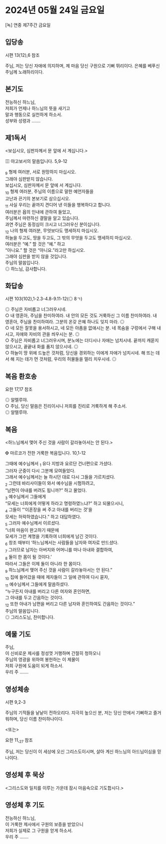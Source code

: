 # 2024년 05월 24일 금요일

[녹] 연중 제7주간 금요일  


## 입당송

시편 13(12),6 참조

주님, 저는 당신 자애에 의지하며, 제 마음 당신 구원으로 기뻐 뛰리이다. 은혜를 베푸신 주님께 노래하리이다.  
  
## 본기도

전능하신 하느님,  
저희가 언제나 하느님의 뜻을 새기고  
말과 행동으로 실천하게 하소서.  
성부와 성령과 …….  
  
## 제1독서

<보십시오, 심판자께서 문 앞에 서 계십니다.>

▥ 야고보서의 말씀입니다. 5,9-12

<sub>9</sub> 형제 여러분, 서로 원망하지 마십시오.  
그래야 심판받지 않습니다.  
보십시오, 심판자께서 문 앞에 서 계십니다.  
<sub>10</sub> 형제 여러분, 주님의 이름으로 말한 예언자들을  
고난과 끈기의 본보기로 삼으십시오.  
<sub>11</sub> 사실 우리는 끝까지 견디어 낸 이들을 행복하다고 합니다.  
여러분은 욥의 인내에 관하여 들었고,  
주님께서 마련하신 결말을 알고 있습니다.  
과연 주님은 동정심이 크시고 너그러우신 분이십니다.  
<sub>12</sub> 나의 형제 여러분, 무엇보다도 맹세하지 마십시오.  
하늘을 두고도, 땅을 두고도, 그 밖의 무엇을 두고도 맹세하지 마십시오.  
여러분은 “예.” 할 것은 “예.” 하고  
“아니요.” 할 것은 “아니요.”라고만 하십시오.  
그래야 심판을 받지 않을 것입니다.  
주님의 말씀입니다.  
◎ 하느님, 감사합니다.  
  
## 화답송

시편 103(102),1-2.3-4.8-9.11-12(◎ 8ㄱ)

◎ 주님은 자비롭고 너그러우시네.  
○ 내 영혼아, 주님을 찬미하여라. 내 안의 모든 것도 거룩하신 그 이름 찬미하여라. 내 영혼아, 주님을 찬미하여라. 그분의 온갖 은혜 하나도 잊지 마라. ◎  
○ 네 모든 잘못을 용서하시고, 네 모든 아픔을 없애시는 분. 네 목숨을 구렁에서 구해 내시고, 자애와 자비의 관을 씌우시는 분. ◎  
○ 주님은 자비롭고 너그러우시며, 분노에는 더디시나 자애는 넘치시네. 끝까지 캐묻지 않으시고, 끝끝내 화를 품지 않으시네. ◎  
○ 하늘이 땅 위에 드높은 것처럼, 당신을 경외하는 이에게 자애가 넘치시네. 해 뜨는 데서 해 지는 데가 먼 것처럼, 우리의 허물들을 멀리 치우시네. ◎  
  
## 복음 환호송

요한 17,17 참조

◎ 알렐루야.  
○ 주님, 당신 말씀은 진리이시니 저희를 진리로 거룩하게 해 주소서.  
◎ 알렐루야.  
  
## 복음

<하느님께서 맺어 주신 것을 사람이 갈라놓아서는 안 된다.>

✠ 마르코가 전한 거룩한 복음입니다. 10,1-12

그때에 예수님께서 <sub>1</sub> 유다 지방과 요르단 건너편으로 가셨다.  
그러자 군중이 다시 그분께 모여들었다.  
그래서 예수님께서는 늘 하시던 대로 다시 그들을 가르치셨다.  
<sub>2</sub> 그런데 바리사이들이 와서 예수님을 시험하려고,  
“남편이 아내를 버려도 됩니까?” 하고 물었다.  
<sub>3</sub> 예수님께서 그들에게  
“모세는 너희에게 어떻게 하라고 명령하였느냐?” 하고 되물으시니,  
<sub>4</sub> 그들이 “‘이혼장을 써 주고 아내를 버리는 것’을  
모세는 허락하였습니다.” 하고 대답하였다.  
<sub>5</sub> 그러자 예수님께서 이르셨다.  
“너희 마음이 완고하기 때문에  
모세가 그런 계명을 기록하여 너희에게 남긴 것이다.  
<sub>6</sub> 창조 때부터 ‘하느님께서는 사람들을 남자와 여자로 만드셨다.  
<sub>7</sub> 그러므로 남자는 아버지와 어머니를 떠나 아내와 결합하여,  
<sub>8</sub> 둘이 한 몸이 될 것이다.’  
따라서 그들은 이제 둘이 아니라 한 몸이다.  
<sub>9</sub> 하느님께서 맺어 주신 것을 사람이 갈라놓아서는 안 된다.”  
<sub>10</sub> 집에 들어갔을 때에 제자들이 그 일에 관하여 다시 묻자,  
<sub>11</sub> 예수님께서 그들에게 말씀하셨다.  
“누구든지 아내를 버리고 다른 여자와 혼인하면,  
그 아내를 두고 간음하는 것이다.  
<sub>12</sub> 또한 아내가 남편을 버리고 다른 남자와 혼인하여도 간음하는 것이다.”  
주님의 말씀입니다.  
◎ 그리스도님, 찬미합니다.  
  
## 예물 기도

주님,  
이 신비로운 제사를 정성껏 거행하며 간절히 청하오니  
주님의 영광을 위하여 봉헌하는 이 제물이  
저희 구원에 도움이 되게 하소서.  
우리 주 …….  
  
## 영성체송

시편 9,2-3

주님의 기적들을 낱낱이 전하오리다. 지극히 높으신 분, 저는 당신 안에서 기뻐하고 즐거워하며, 당신 이름 찬미하나이다.  
  
<또는>  
  
요한 11,<sub>27</sub> 참조  
  
주님, 저는 당신이 이 세상에 오신 그리스도이시며, 살아 계신 하느님의 아드님이심을 믿나이다.  
## 영성체 후 묵상

<그리스도와 일치를 이루는 가운데 잠시 마음속으로 기도합시다.>  
## 영성체 후 기도

전능하신 하느님,  
이 거룩한 제사에서 구원의 보증을 받았으니  
저희가 실제로 그 구원을 얻게 하소서.  
우리 주 …….